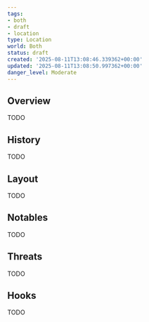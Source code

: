 ```yaml
---
tags:
- both
- draft
- location
type: Location
world: Both
status: draft
created: '2025-08-11T13:08:46.339362+00:00'
updated: '2025-08-11T13:08:50.997362+00:00'
danger_level: Moderate
---
```



## Overview

TODO
## History

TODO
## Layout

TODO
## Notables

TODO
## Threats

TODO
## Hooks

TODO
